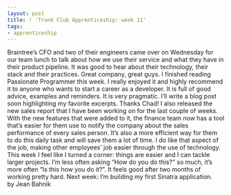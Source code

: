 ```yaml
---
layout: post
title: ! 'Trunk Club Apprenticeship: week 11'
tags:
- apprenticeship
---
```

Braintree’s CFO and two of their engineers came over on Wednesday for our team lunch to talk about how we use their service and what they have in their product pipeline. It was good to hear about their technology, their stack and their practices. Great company, great guys.
I finished reading Passionate Programmer this week. I really enjoyed it and highly recommend it to anyone who wants to start a career as a developer. It is full of good advice, examples and reminders. It is very pragmatic. I’ll write a blog post soon highlighting my favorite excerpts. Thanks Chad!
I also released the new sales report that I have been working on for the last couple of weeks. With the new features that were added to it, the finance team now has a tool that’s easier for them use to notify the company about the sales performance of every sales person. It’s also a more efficient way for them to do this daily task and will save them a lot of time. I do like that aspect of the job, making other employees’ job easier through the use of technology.
This week I feel like I turned a corner: things are easier and I can tackle larger projects. I’m less often asking “How do you do this?” so much, it’s more often “Is this how you do it?”. It feels good after two months of working pretty hard.
Next week: I’m building my first Sinatra application.
by Jean Bahnik
